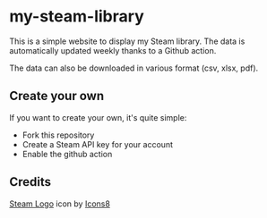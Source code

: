 ﻿# my-steam-library

This is a simple website to display my Steam library. The data is automatically updated weekly thanks to a Github action.

The data can also be downloaded in various format (csv, xlsx, pdf).

## Create your own

If you want to create your own, it's quite simple:

- Fork this repository
- Create a Steam API key for your account
- Enable the github action

## Credits

<a target="_blank" href="https://icons8.com/icon/rY0tVPCr9Fer/steam">Steam Logo</a> icon by <a target="_blank" href="https://icons8.com">Icons8</a>

